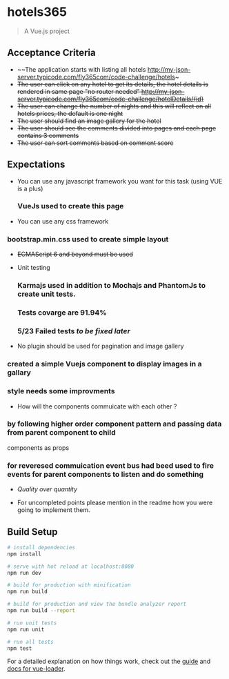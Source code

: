# hotels365

> A Vue.js project


## Acceptance Criteria
- ~~The application starts with listing all hotels http://my-json-server.typicode.com/fly365com/code-challenge/hotels~
- ~~The user can click on any hotel to get its details, the hotel details is rendered in same page "no router needed" http://my-json-server.typicode.com/fly365com/code-challenge/hotelDetails/{id}~~ 
- ~~The user can change the number of nights and this will reflect on all hotels prices, the default is one night~~
- ~~The user should find an image gallery for the hotel~~
- ~~The user should see the comments divided into pages and each page contains 3 comments~~
- ~~The user can sort comments based on comment score~~


## Expectations

- You can use any javascript framework you want for this task (using VUE is a plus)
  ### VueJs used to create this page

- You can use any css framework
 ### bootstrap.min.css used to create simple layout

- ~~ECMAScript 6 and beyond must be used~~

- Unit testing
  ### Karmajs used in addition to Mochajs and PhantomJs to create unit tests.
  ### Tests covarge are 91.94%
  ### 5/23 Failed tests *to be fixed later*

- No plugin should be used for pagination and image gallery
 ### created a simple Vuejs component to display images in a gallary
 ### style needs some improvments

- How will the components commuicate with each other ?
### by following higher order component pattern and passing data from parent component to child
components as props
 ### for reveresed commuication event bus had beed used to fire events for parent components to listen and do something

- *Quality over quantity*

- For uncompleted points please mention in the readme how you were going to implement them.

## Build Setup

``` bash
# install dependencies
npm install

# serve with hot reload at localhost:8080
npm run dev

# build for production with minification
npm run build

# build for production and view the bundle analyzer report
npm run build --report

# run unit tests
npm run unit

# run all tests
npm test
```

For a detailed explanation on how things work, check out the [guide](http://vuejs-templates.github.io/webpack/) and [docs for vue-loader](http://vuejs.github.io/vue-loader).
